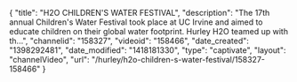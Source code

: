 {
    "title": "H2O CHILDREN'S WATER FESTIVAL",
    "description": "The 17th annual Children's Water Festival took place at UC Irvine and aimed to educate children on their global water footprint. Hurley H2O teamed up with th...",
    "channelid": "158327",
    "videoid": "158466",
    "date_created": "1398292481",
    "date_modified": "1418181330",
    "type": "captivate",
    "layout": "channelVideo",
    "url": "\/hurley\/h2o-children-s-water-festival\/158327-158466"
}